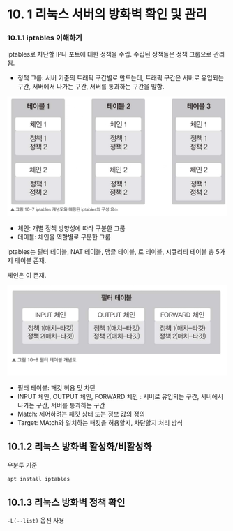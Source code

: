 
# 10. 1 리눅스 서버의 방화벽 확인 및 관리

### 10.1.1 iptables 이해하기
iptables로 차단할 IP나 포트에 대한 정책을 수립.
수립된 정책들은 정책 그룹으로 관리됨.

- 정책 그룹: 서버 기준의 트래픽 구간별로 만드는데, 트래픽 구간은 서버로 유입되는 구간, 서버에서 나가는 구간, 서버를 통과하는 구간을 말함.

![10-7](image/10-7.png)

- 체인: 개별 정책 방향성에 따라 구분한 그룹
- 테이블: 체인을 역할별로 구분한 그룹

iptables는 필터 테이블, NAT 테이블, 맹글 테이블, 로 테이블, 시큐리티 테이블 총 5가지 테이블 존재.

체인은 이 존재.

![10-8](image/10-8.png)
- 필터 테이블: 패킷 허용 및 차단
- INPUT 체인, OUTPUT 체인, FORWARD 체인 : 서버로 유입되는 구간, 서버에서 나가는 구간, 서버를 통과하는 구간
- Match: 제어하려는 패킷 상태 또는 정보 값의 정의
- Target: MAtch와 일치하는 패킷을 허용할지, 차단할지 처리 방식

## 10.1.2 리눅스 방화벽 활성화/비활성화
우분투 기준
```bash
apt install iptables
```

## 10.1.3 리눅스 방화벽 정책 확인
`-L(--list)` 옵션 사용

